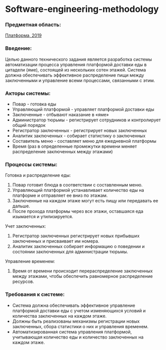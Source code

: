 # Software-engineering-methodology

### Предметная область:
[Платформа, 2019](https://en.wikipedia.org/wiki/The_Platform_(film))

### Введение:
Целью данного технического задания является разработка системы автоматизации процесса управления платформой доставки еды в цитадели (яме), состоящей из нескольких сотен этажей. Система должна обеспечивать эффективное распределение пищи между заключенными и управление всеми процессами, связанными с этим.

### Акторы системы:
-	Повар - готовка еды
-	Управляющий платформой - управляет платформой доставки еды
-	Заключенные - отбывают наказание в «яме»
-	Администратор тюрьмы - регистрирует сотрудников и контролирует общий порядок
-	Регистратор заключенных - регистрирует новых заключенных
-	Аналитик заключенных - собирает статистику о заключенных
-	Составитель меню - составляет меню для ежедневной платформы
-	Время (раз в определенные промежутки времени меняет распределение заключенных между этажами)

### Процессы системы:
Готовка и распределение еды:
1.	Повар готовит блюда в соответствии с составленным меню.
2.	Управляющий платформой устанавливает количество еды на платформе и отправляет ее вниз по этажам.
3.	Заключенные на каждом этаже могут есть пищу или передавать ее дальше.
4.	После прохода платформы через все этажи, оставшаяся еда изымается и утилизируется.

Учет заключенных:
1.	Регистратор заключенных регистрирует новых прибывших заключенных и присваивает им номера.
2.	Аналитик заключенных собирает информацию о поведении и состоянии заключенных для администрации тюрьмы.

Управление временем:
1.	Время от времени происходит перераспределение заключенных между этажами, чтобы обеспечить равномерное распределение ресурсов.

### Требования к системе:
-	Система должна обеспечивать эффективное управление платформой доставки еды с учетом изменяющихся условий и количества заключенных на каждом этаже.
-	Должны быть реализованы механизмы регистрации новых заключенных, сбора статистики о них и управления временем.
-	Автоматизированная система управления платформой, учитывающая количество еды и количество заключенных на каждом этаже.

